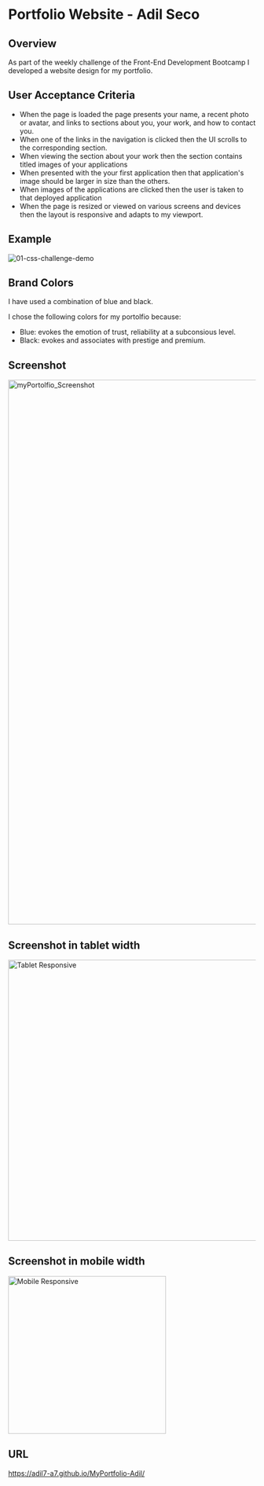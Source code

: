 # Portfolio Website - Adil Seco

## Overview
As part of the weekly challenge of the Front-End Development Bootcamp I developed a website design for my portfolio.


## User Acceptance Criteria
* When the page is loaded the page presents your name, a recent photo or avatar, and links to sections about you, your work, and how to contact you.
* When one of the links in the navigation is clicked then the UI scrolls to the corresponding section.
* When viewing the section about your work then the section contains titled images of your applications
* When presented with the your first application then that application's image should be larger in size than the others.
* When images of the applications are clicked then the user is taken to that deployed application
* When the page is resized or viewed on various screens and devices then the layout is responsive and adapts to my viewport.

## Example 
![01-css-challenge-demo](https://user-images.githubusercontent.com/117782725/215363899-1b075694-d6a7-43d2-a671-48139b0db6fd.gif)

## Brand Colors
 I have used a combination of blue and black.

 I chose the following colors for my portolfio because:
 * Blue:  evokes the emotion of trust, reliability at a subconsious level.
 * Black: evokes and associates with prestige and premium. 

## Screenshot
<img width="1109" alt="myPortolfio_Screenshot" src="https://user-images.githubusercontent.com/117782725/215371525-50e70078-35f9-421b-888a-8291643ee31b.png">

## Screenshot in tablet width
<img width="572" alt="Tablet Responsive" src="https://user-images.githubusercontent.com/117782725/216613566-0ca878a4-a8c7-45b9-b80a-571a95476d85.png">

## Screenshot in mobile width
<img width="321" alt="Mobile Responsive" src="https://user-images.githubusercontent.com/117782725/216613490-5cb4c57c-a2d7-498e-a66e-ead198c8f66a.png">


## URL
https://adil7-a7.github.io/MyPortfolio-Adil/







